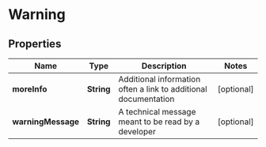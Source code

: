 
# Warning

## Properties
Name | Type | Description | Notes
------------ | ------------- | ------------- | -------------
**moreInfo** | **String** | Additional information often a link to additional documentation |  [optional]
**warningMessage** | **String** | A technical message meant to be read by a developer |  [optional]



